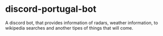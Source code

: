 # discord-portugal-bot


A discord bot, that provides information of radars, weather information, to wikipedia searches and another tipes of things that will come.
